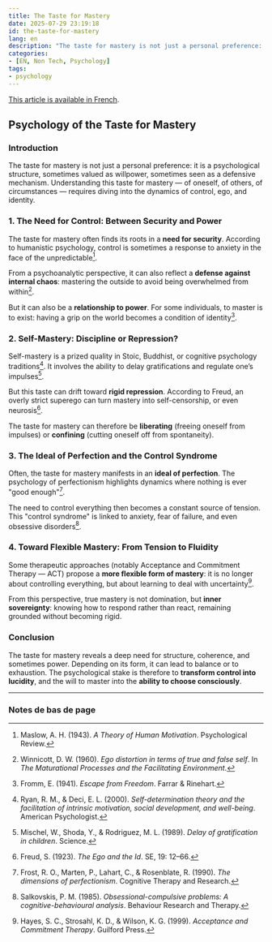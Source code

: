 ```yaml
---
title: The Taste for Mastery
date: 2025-07-29 23:19:18
id: the-taste-for-mastery
lang: en
description: "The taste for mastery is not just a personal preference: it is a psychological structure, sometimes valued as willpower, sometimes seen as a defensive mechanism."
categories:
- [EN, Non Tech, Psychology]
tags:
- psychology
---
```


[This article is available in French](/fr/le-gout-de-la-maîtrise/).

## Psychology of the Taste for Mastery

### Introduction

The taste for mastery is not just a personal preference: it is a psychological structure, sometimes
valued as willpower, sometimes seen as a defensive mechanism. Understanding this taste for mastery —
of oneself, of others, of circumstances — requires diving into the dynamics of control, ego, and
identity.

### 1. The Need for Control: Between Security and Power

The taste for mastery often finds its roots in a **need for security**. According to humanistic
psychology, control is sometimes a response to anxiety in the face of the unpredictable[^1].

From a psychoanalytic perspective, it can also reflect a **defense against internal chaos**:
mastering the outside to avoid being overwhelmed from within[^2].

But it can also be a **relationship to power**. For some individuals, to master is to exist: having
a grip on the world becomes a condition of identity[^3].

### 2. Self-Mastery: Discipline or Repression?

Self-mastery is a prized quality in Stoic, Buddhist, or cognitive psychology traditions[^4]. It
involves the ability to delay gratifications and regulate one’s impulses[^5].

But this taste can drift toward **rigid repression**. According to Freud, an overly strict superego
can turn mastery into self-censorship, or even neurosis[^6].

The taste for mastery can therefore be **liberating** (freeing oneself from impulses) or
**confining** (cutting oneself off from spontaneity).

### 3. The Ideal of Perfection and the Control Syndrome

Often, the taste for mastery manifests in an **ideal of perfection**. The psychology of
perfectionism highlights dynamics where nothing is ever "good enough"[^7].

The need to control everything then becomes a constant source of tension. This "control syndrome" is
linked to anxiety, fear of failure, and even obsessive disorders[^8].

### 4. Toward Flexible Mastery: From Tension to Fluidity

Some therapeutic approaches (notably Acceptance and Commitment Therapy — ACT) propose a **more
flexible form of mastery**: it is no longer about controlling everything, but about learning to deal
with uncertainty[^9].

From this perspective, true mastery is not domination, but **inner sovereignty**: knowing how to
respond rather than react, remaining grounded without becoming rigid.

### Conclusion

The taste for mastery reveals a deep need for structure, coherence, and sometimes power. Depending
on its form, it can lead to balance or to exhaustion. The psychological stake is therefore to
**transform control into lucidity**, and the will to master into the **ability to choose
consciously**.

---

### Notes de bas de page

[^1]: Maslow, A. H. (1943). *A Theory of Human Motivation*. Psychological Review.
[^2]: Winnicott, D. W. (1960). *Ego distortion in terms of true and false self*. In *The Maturational Processes and the Facilitating Environment*.
[^3]: Fromm, E. (1941). *Escape from Freedom*. Farrar & Rinehart.
[^4]: Ryan, R. M., & Deci, E. L. (2000). *Self-determination theory and the facilitation of intrinsic motivation, social development, and well-being*. American Psychologist.
[^5]: Mischel, W., Shoda, Y., & Rodriguez, M. L. (1989). *Delay of gratification in children*. Science.
[^6]: Freud, S. (1923). *The Ego and the Id*. SE, 19: 12–66.
[^7]: Frost, R. O., Marten, P., Lahart, C., & Rosenblate, R. (1990). *The dimensions of perfectionism*. Cognitive Therapy and Research.
[^8]: Salkovskis, P. M. (1985). *Obsessional-compulsive problems: A cognitive-behavioural analysis*. Behaviour Research and Therapy.
[^9]: Hayes, S. C., Strosahl, K. D., & Wilson, K. G. (1999). *Acceptance and Commitment Therapy*. Guilford Press.
